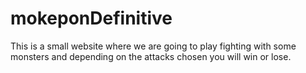 # mokeponDefinitive
This is a small website where we are going to play fighting with some monsters and depending on the attacks chosen you will win or lose.

